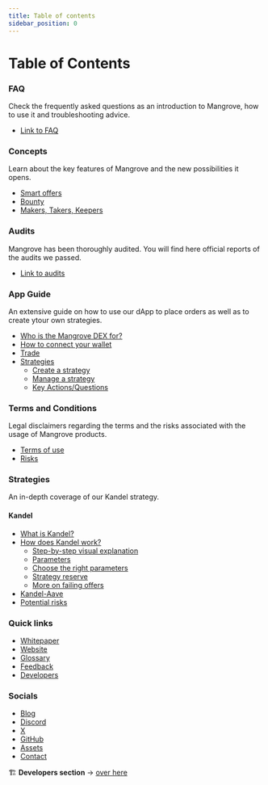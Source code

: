 ```yaml
---
title: Table of contents
sidebar_position: 0
---
```


# Table of Contents

### FAQ
Check the frequently asked questions as an introduction to Mangrove, how to use it  and troubleshooting advice.

* [Link to FAQ](./FAQ/README.md)

### Concepts

Learn about the key features of Mangrove and the new possibilities it opens.

* [Smart offers](./high-level/concepts/smart-offers.md)
* [Bounty](./high-level/concepts/bounty.md)
* [Makers, Takers, Keepers](./high-level/concepts/makers-takers-keepers/README.md)

### Audits

Mangrove has been thoroughly audited. You will find here official reports of the audits we passed.

* [Link to audits](./audits.md)

### App Guide

An extensive guide on how to use our dApp to place orders as well as to create ytour own strategies.

* [Who is the Mangrove DEX for?](./web-app/README.md)
* [How to connect your wallet](./web-app/how-to-connect-wallet/how-to-connect-wallet.md)
* [Trade](./web-app/trade/trade.md)
* [Strategies](./web-app/strategies/README.md)
    * [Create a strategy](./web-app/strategies/create-strat.md)
    * [Manage a strategy](./web-app/strategies/manage-strat/README.md)
    * [Key Actions/Questions](./web-app/strategies/key-actions-questions/README.md)

### Terms and Conditions

Legal disclaimers regarding the terms and the risks associated with the usage of Mangrove products.

* [Terms of use](https://www.mangrove.exchange/terms-of-use)
* [Risks](./kandel/potential-risks/potential-risks.md)

### Strategies

An in-depth coverage of our Kandel strategy.

#### Kandel

* [What is Kandel?](./kandel/README.md)
* [How does Kandel work?](./kandel/how-does-kandel-work/how-does-kandel-work.md)
    * [Step-by-step visual explanation](./kandel/how-does-kandel-work/step-by-step-visual-explanation.md)
    * [Parameters](./kandel/how-does-kandel-work/parameters.md)
    * [Choose the right parameters](./kandel/how-does-kandel-work/choosing-parameters.md)
    * [Strategy reserve](./kandel/how-does-kandel-work/strategy-reserve.md)
    * [More on failing offers](./kandel/how-does-kandel-work/more-on-failing-offers.md)
* [Kandel-Aave](./kandel/kandel-aave/kandel-aave.md)
* [Potential risks](./kandel/potential-risks/potential-risks.md)

### Quick links

* [Whitepaper](https://bafybeig62o75bfxssic66w2zwerbo6ezlhb33vsg5idr4uprckn2dxrucy.ipfs.dweb.link/)
* [Website](https://mangrove.exchange/)
* [Glossary](../developers/glossary.md)
* [Feedback](https://tally.so/r/w54D5Q)
* [Developers](../developers/README.md)

### Socials

* [Blog](https://blog.mangrove.exchange/)
* [Discord](https://discord.gg/rk9Qthz5YE)
* [X](https://twitter.com/MangroveDAO)
* [GitHub](https://github.com/mangrovedao)
* [Assets](https://www.mangrove.exchange/brand-assets)
* [Contact](https://docs.google.com/forms/d/e/1FAIpQLSewVLx1AcOwK0DOvMOCIb7hSEfHGwMzB0P4yeH-Aeq65ctlKg/viewform)

🏗️ **Developers section** → [over here](../developers/README.md)